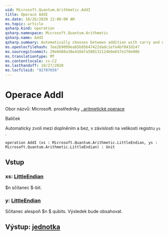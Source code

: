```yaml
---
uid: Microsoft.Quantum.Arithmetic.AddI
title: Operace AddI
ms.date: 10/26/2020 12:00:00 AM
ms.topic: article
qsharp.kind: operation
qsharp.namespace: Microsoft.Quantum.Arithmetic
qsharp.name: AddI
qsharp.summary: Automatically chooses between addition with carry and without, depending on the register size of `ys`.
ms.openlocfilehash: 7ee2b9099ea65b95647422dadc1efe4bf043d147
ms.sourcegitcommit: 29e0d88a30e4166fa580132124b0eb57e1f0e986
ms.translationtype: MT
ms.contentlocale: cs-CZ
ms.lasthandoff: 10/27/2020
ms.locfileid: "92707656"
---
```

# <a name="addi-operation"></a>Operace AddI

Obor názvů: Microsoft. prostředníky [. aritmetické operace](xref:Microsoft.Quantum.Arithmetic)

Balíček [](https://nuget.org/packages/)


Automaticky zvolí mezi doplněním a bez, v závislosti na velikosti registru `ys` .

```qsharp
operation AddI (xs : Microsoft.Quantum.Arithmetic.LittleEndian, ys : Microsoft.Quantum.Arithmetic.LittleEndian) : Unit
```


## <a name="input"></a>Vstup

### <a name="xs--littleendian"></a>xs: [LittleEndian](xref:Microsoft.Quantum.Arithmetic.LittleEndian)

$n sčítanec $-bit.


### <a name="ys--littleendian"></a>y: [LittleEndian](xref:Microsoft.Quantum.Arithmetic.LittleEndian)

Sčítanec alespoň $n $ qubits. Výsledek bude obsahovat.



## <a name="output--unit"></a>Výstup: [jednotka](xref:microsoft.quantum.lang-ref.unit)

